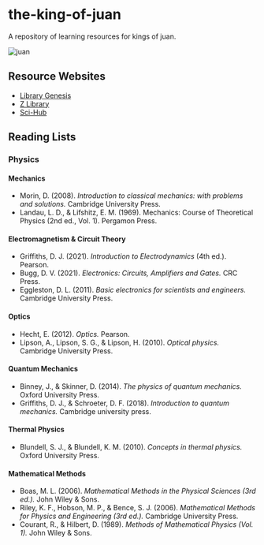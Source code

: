 # the-king-of-juan
A repository of learning resources for kings of juan.

![juan](https://user-images.githubusercontent.com/52092722/167337171-08437902-854a-4557-9e84-a69cb2ee87e6.jpg)

## Resource Websites

- [Library Genesis](https://libgen.is/)
- [Z Library](https://z-lib.org/)
- [Sci-Hub](https://sci-hub.mksa.top/)

## Reading Lists

### **Physics**

#### Mechanics

- Morin, D. (2008). *Introduction to classical mechanics: with problems and solutions.* Cambridge University Press.
- Landau, L. D., & Lifshitz, E. M. (1969). Mechanics: Course of Theoretical Physics (2nd ed., Vol. 1). Pergamon Press.

#### Electromagnetism & Circuit Theory

- Griffiths, D. J. (2021). *Introduction to Electrodynamics* (4th ed.). Pearson.
- Bugg, D. V. (2021). *Electronics: Circuits, Amplifiers and Gates.* CRC Press.
- Eggleston, D. L. (2011). *Basic electronics for scientists and engineers.* Cambridge University Press.

#### Optics

- Hecht, E. (2012). *Optics.* Pearson.
- Lipson, A., Lipson, S. G., & Lipson, H. (2010). *Optical physics.* Cambridge University Press.

#### Quantum Mechanics

- Binney, J., & Skinner, D. (2014). *The physics of quantum mechanics.* Oxford University Press.
- Griffiths, D. J., & Schroeter, D. F. (2018). *Introduction to quantum mechanics.* Cambridge university press.

#### Thermal Physics

- Blundell, S. J., & Blundell, K. M. (2010). *Concepts in thermal physics.* Oxford University Press.

#### Mathematical Methods

- Boas, M. L. (2006). *Mathematical Methods in the Physical Sciences (3rd ed.).* John Wiley & Sons.
- Riley, K. F., Hobson, M. P., & Bence, S. J. (2006). *Mathematical Methods for Physics and Engineering (3rd ed.).* Cambridge University Press.
- Courant, R., & Hilbert, D. (1989). *Methods of Mathematical Physics (Vol. 1).* John Wiley & Sons.

